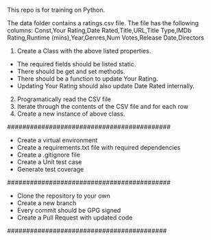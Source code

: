This repo is for training on Python.

The data folder contains a ratings.csv file. The file has the following columns:
Const,Your Rating,Date Rated,Title,URL,Title Type,IMDb Rating,Runtime (mins),Year,Genres,Num Votes,Release Date,Directors

1) Create a Class with the above listed properties. 
  - The required fields should be listed static.
  - There should be get and set methods.
  - There should be a function to update Your Rating.
  - Updating Your Rating should also update Date Rated internally.

2) Programatically read the CSV file
3) Iterate through the contents of the CSV file and for each row
4) Create a new instance of above class. 

###########################################

* Create a virtual environment
* Create a requirements.txt file with required dependencies
* Create a .gitignore file
* Create a Unit test case
* Generate test coverage

###########################################

* Clone the repository to your own
* Create a new branch
* Every commit should be GPG signed
* Create a Pull Request with updated code

##########################################
